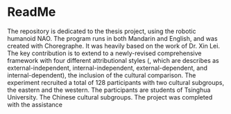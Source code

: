 # ReadMe
The repository is dedicated to the thesis project, using the robotic humanoid NAO. The program runs in both Mandarin and English, and was created with Choregraphe. It was heavily based on the work of Dr. Xin Lei. The key contribution is to extend to a newly-revised comprehensive framework with four different attributional styles (, which are describes as external-independent, internal-independent, external-dependent, and internal-dependent), the inclusion of the cultural comparison. The experiment recruited a total of 128 participants with two cultural subgroups, the eastern and the western. The participants are students of Tsinghua University. The Chinese cultural subgroups. The project was completed with the assistance 
